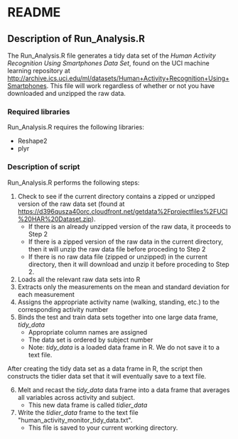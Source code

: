 # README

## Description of Run_Analysis.R

The Run_Analysis.R file generates a tidy data set of the *Human Activity Recognition Using Smartphones Data Set*, found on the UCI machine learning repository at http://archive.ics.uci.edu/ml/datasets/Human+Activity+Recognition+Using+Smartphones.  This file will work regardless of whether or not you have downloaded and unzipped the raw data.

### Required libraries

Run_Analysis.R requires the following libraries:

* Reshape2
* plyr

### Description of script

Run_Analysis.R performs the following steps:

1. Check to see if the current directory contains a zipped or unzipped version of the raw data set (found at https://d396qusza40orc.cloudfront.net/getdata%2Fprojectfiles%2FUCI%20HAR%20Dataset.zip).
    * If there is an already unzipped version of the raw data, it proceeds to Step 2
    * If there is a zipped version of the raw data in the current directory, then it will unzip the raw data file before proceding to Step 2
    * If there is no raw data file (zipped or unzipped) in the current directory, then it will download and unzip it before proceding to Step 2.
2. Loads all the relevant raw data sets into R
3. Extracts only the measurements on the mean and standard deviation for each measurement
4. Assigns the appropriate activity name (walking, standing, etc.) to the corresponding activity number
5. Binds the test and train data sets together into one large data frame, *tidy_data*
    * Appropriate column names are assigned
    * The data set is ordered by subject number
    * Note: *tidy_data* is a loaded data frame in R.  We do not save it to a text file.

After creating the tidy data set as a data frame in R, the script then constructs the tidier data set that it will eventually save to a text file.

6. Melt and recast the *tidy_data* data frame into a data frame that averages all variables across activity and subject.
    * This new data frame is called *tidier_data*
7. Write the *tidier_data* frame to the text file "human_activity_monitor_tidy_data.txt".
    * This file is saved to your current working directory.